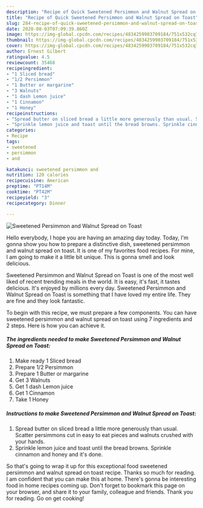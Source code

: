```yaml
---
description: "Recipe of Quick Sweetened Persimmon and Walnut Spread on Toast"
title: "Recipe of Quick Sweetened Persimmon and Walnut Spread on Toast"
slug: 284-recipe-of-quick-sweetened-persimmon-and-walnut-spread-on-toast
date: 2020-08-03T07:09:39.860Z
image: https://img-global.cpcdn.com/recipes/4834259903709184/751x532cq70/sweetened-persimmon-and-walnut-spread-on-toast-recipe-main-photo.jpg
thumbnail: https://img-global.cpcdn.com/recipes/4834259903709184/751x532cq70/sweetened-persimmon-and-walnut-spread-on-toast-recipe-main-photo.jpg
cover: https://img-global.cpcdn.com/recipes/4834259903709184/751x532cq70/sweetened-persimmon-and-walnut-spread-on-toast-recipe-main-photo.jpg
author: Ernest Gilbert
ratingvalue: 4.5
reviewcount: 35468
recipeingredient:
- "1 Sliced bread"
- "1/2 Persimmon"
- "1 Butter or margarine"
- "3 Walnuts"
- "1 dash Lemon juice"
- "1 Cinnamon"
- "1 Honey"
recipeinstructions:
- "Spread butter on sliced bread a little more generously than usual. Scatter persimmons cut in easy to eat pieces and walnuts crushed with your hands."
- "Sprinkle lemon juice and toast until the bread browns. Sprinkle cinnamon and honey and it&#39;s done."
categories:
- Recipe
tags:
- sweetened
- persimmon
- and

katakunci: sweetened persimmon and 
nutrition: 120 calories
recipecuisine: American
preptime: "PT14M"
cooktime: "PT42M"
recipeyield: "3"
recipecategory: Dinner

---
```



![Sweetened Persimmon and Walnut Spread on Toast](https://img-global.cpcdn.com/recipes/4834259903709184/751x532cq70/sweetened-persimmon-and-walnut-spread-on-toast-recipe-main-photo.jpg)

Hello everybody, I hope you are having an amazing day today. Today, I'm gonna show you how to prepare a distinctive dish, sweetened persimmon and walnut spread on toast. It is one of my favorites food recipes. For mine, I am going to make it a little bit unique. This is gonna smell and look delicious.

Sweetened Persimmon and Walnut Spread on Toast is one of the most well liked of recent trending meals in the world. It is easy, it's fast, it tastes delicious. It's enjoyed by millions every day. Sweetened Persimmon and Walnut Spread on Toast is something that I have loved my entire life. They are fine and they look fantastic.




To begin with this recipe, we must prepare a few components. You can have sweetened persimmon and walnut spread on toast using 7 ingredients and 2 steps. Here is how you can achieve it.

<!--inarticleads1-->

##### The ingredients needed to make Sweetened Persimmon and Walnut Spread on Toast:

1. Make ready 1 Sliced bread
1. Prepare 1/2 Persimmon
1. Prepare 1 Butter or margarine
1. Get 3 Walnuts
1. Get 1 dash Lemon juice
1. Get 1 Cinnamon
1. Take 1 Honey




<!--inarticleads2-->

##### Instructions to make Sweetened Persimmon and Walnut Spread on Toast:

1. Spread butter on sliced bread a little more generously than usual. Scatter persimmons cut in easy to eat pieces and walnuts crushed with your hands.
1. Sprinkle lemon juice and toast until the bread browns. Sprinkle cinnamon and honey and it&#39;s done.




So that's going to wrap it up for this exceptional food sweetened persimmon and walnut spread on toast recipe. Thanks so much for reading. I am confident that you can make this at home. There's gonna be interesting food in home recipes coming up. Don't forget to bookmark this page on your browser, and share it to your family, colleague and friends. Thank you for reading. Go on get cooking!
